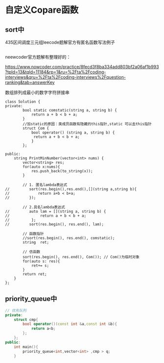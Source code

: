 









# 自定义Copare函数


## sort中


435区间调度三元组leecode题解官方有匿名函数写法例子


```
```





neewcoder官方题解有整理好的：

https://www.nowcoder.com/practice/8fecd3f8ba334add803bf2a06af1b993?tpId=13&tqId=11184&rp=1&ru=%2Fta%2Fcoding-interviews&qru=%2Fta%2Fcoding-interviews%2Fquestion-ranking&tab=answerKey

数组排列成最小的数字字符拼接串

```
class Solution {
private:
        bool static comstatic(string a, string b) {
            return a + b < b + a;
        }
        //加static的原因：类成员函数有隐藏的this指针,static 可以去this指针
        struct Com {
            bool operator() (string a, string b) {
             return a + b < b + a;
            }
        };

public:
    string PrintMinNumber(vector<int> nums) {
        vector<string> res;
        for(auto x:nums){
            res.push_back(to_string(x));
        }
        
        // 1. 匿名lambda表达式
//         sort(res.begin(),res.end(),[](string a,string b){
//             return a+b < b+a;
//         });
        
        // 2.具名lambda表达式
//         auto lam = [](string a, string b) {
//              return a + b < b + a;
//          };
//         sort(res.begin(), res.end(), lam);
        
        // 函数指针
        //sort(res.begin(), res.end(), comstatic);
        string  ret;
        
        // 仿函数
        sort(res.begin(), res.end(), Com()); // Com()为临时对象
        for(auto s: res){
            ret+= s;
        }
        return ret;
    }
};
```













## priority_queue中

```cpp
// 优先队列
private:
    struct cmp{
        bool operator()(const int &a,const int &b){
            return a<b;
        };
    };
public:
    int main(){
        priority_queue<int,vector<int> ,cmp > q;
    }
```





































